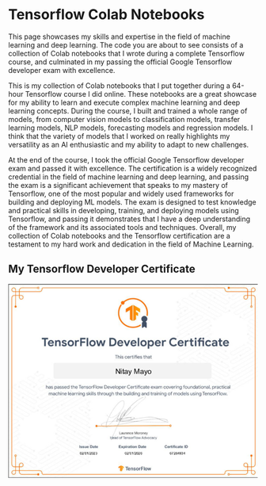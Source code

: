 # Tensorflow Colab Notebooks
<p>
  This page showcases my skills and expertise in the field of machine learning and deep learning. The code you are about to see consists of a collection of Colab notebooks that I wrote during a complete Tensorflow course, and culminated in my passing the official Google Tensorflow developer exam with excellence.
</p>

<p>
  This is my collection of Colab notebooks that I put together during a 64-hour Tensorflow course I did online. These notebooks are a great showcase for my ability to learn and execute complex machine learning and deep learning concepts. During the course, I built and trained a whole range of models, from computer vision models to classification models, transfer learning models, NLP models, forecasting models and regression models. I think that the variety of models that I worked on really highlights my versatility as an AI enthusiastic and my ability to adapt to new challenges.
</p>

<p>
At the end of the course, I took the official Google Tensorflow developer exam and passed it with excellence. The certification is a widely recognized credential in the field of machine learning and deep learning, and passing the exam is a significant achievement that speaks to my mastery of Tensorflow, one of the most popular and widely used frameworks for building and deploying ML models. The exam is designed to test knowledge and practical skills in developing, training, and deploying models using Tensorflow, and passing it demonstrates that I have a deep understanding of the framework and its associated tools and techniques. Overall, my collection of Colab notebooks and the Tensorflow certification are a testament to my hard work and dedication in the field of Machine Learning.
</p>

<h2>My Tensorflow Developer Certificate</h2>
<img src="Tensorflow_Developer_Certificate.png" alt="Tensorflow developer certificate"/>
